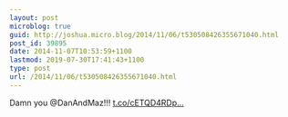 ```yaml
---
layout: post
microblog: true
guid: http://joshua.micro.blog/2014/11/06/t530508426355671040.html
post_id: 39895
date: 2014-11-07T10:53:59+1100
lastmod: 2019-07-30T17:41:43+1100
type: post
url: /2014/11/06/t530508426355671040.html
---
```

Damn you @DanAndMaz!!! [t.co/cETQD4RDp...](http://t.co/cETQD4RDpg)
